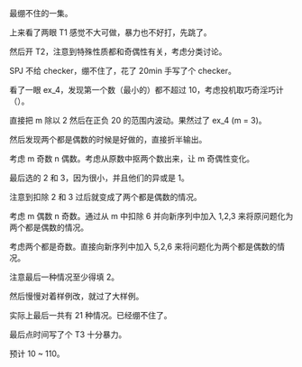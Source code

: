 最绷不住的一集。

上来看了两眼 T1 感觉不大可做，暴力也不好打，先跳了。

然后开 T2，注意到特殊性质都和奇偶性有关，考虑分类讨论。

SPJ 不给 checker，绷不住了，花了 20min 手写了个 checker。

看了一眼 ex_4，发现第一个数（最小的）都不超过 10，考虑投机取巧奇淫巧计（）。

直接把 m 除以 2 然后在正负 20 的范围内波动。果然过了 ex_4 (m = 3)。

然后发现两个都是偶数的时候是好做的，直接折半输出。

考虑 m 奇数 n 偶数。考虑从原数中抠两个数出来，让 m 奇偶性变化。

最后选的 2 和 3，因为很小，并且他们的异或是 1。

注意到扣除 2 和 3 过后就变成了两个都是偶数的情况。

考虑 m 偶数 n 奇数。通过从 m 中扣除 6 并向新序列中加入 1,2,3 来将原问题化为两个都是偶数的情况。

考虑两个都是奇数。直接向新序列中加入 5,2,6 来将问题化为两个都是偶数的情况。

注意最后一种情况至少得填 2。

然后慢慢对着样例改，就过了大样例。

实际上最后一共有 21 种情况。已经绷不住了。

最后点时间写了个 T3 十分暴力。

预计 10 ~ 110。